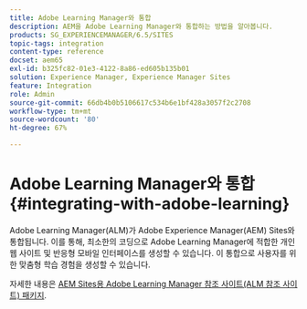 ```yaml
---
title: Adobe Learning Manager와 통합
description: AEM을 Adobe Learning Manager와 통합하는 방법을 알아봅니다.
products: SG_EXPERIENCEMANAGER/6.5/SITES
topic-tags: integration
content-type: reference
docset: aem65
exl-id: b325fc82-01e3-4122-8a86-ed605b135b01
solution: Experience Manager, Experience Manager Sites
feature: Integration
role: Admin
source-git-commit: 66db4b0b5106617c534b6e1bf428a3057f2c2708
workflow-type: tm+mt
source-wordcount: '80'
ht-degree: 67%

---
```


# Adobe Learning Manager와 통합{#integrating-with-adobe-learning}

Adobe Learning Manager(ALM)가 Adobe Experience Manager(AEM) Sites와 통합됩니다. 이를 통해, 최소한의 코딩으로 Adobe Learning Manager에 적합한 개인 웹 사이트 및 반응형 모바일 인터페이스를 생성할 수 있습니다. 이 통합으로 사용자를 위한 맞춤형 학습 경험을 생성할 수 있습니다.

자세한 내용은 [AEM Sites용 Adobe Learning Manager 참조 사이트(ALM 참조 사이트) 패키지](https://helpx.adobe.com/kr/learning-manager/adobe-learning-manager-integration-aem.html).
